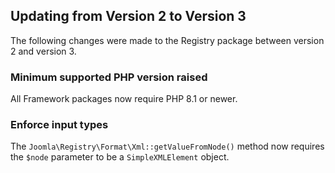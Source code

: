 ## Updating from Version 2 to Version 3

The following changes were made to the Registry package between version 2 and version 3.

### Minimum supported PHP version raised

All Framework packages now require PHP 8.1 or newer.

### Enforce input types

The `Joomla\Registry\Format\Xml::getValueFromNode()` method now requires the `$node` parameter to be a `SimpleXMLElement` object.
